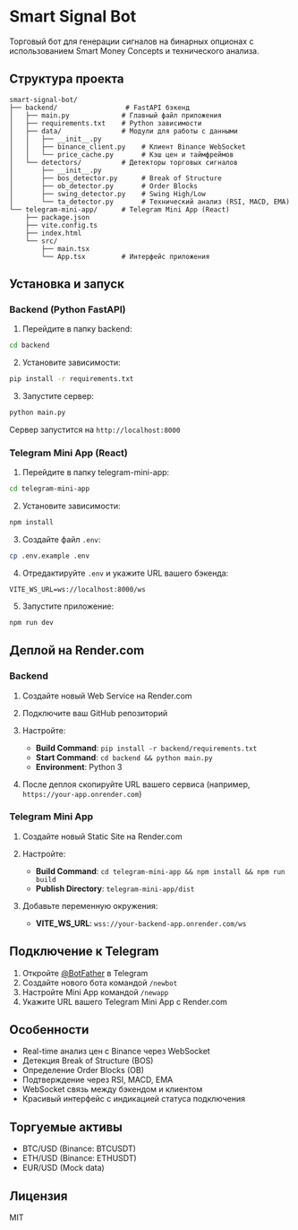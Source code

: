 # Smart Signal Bot

Торговый бот для генерации сигналов на бинарных опционах с использованием Smart Money Concepts и технического анализа.

## Структура проекта

```
smart-signal-bot/
├── backend/                 # FastAPI бэкенд
│   ├── main.py             # Главный файл приложения
│   ├── requirements.txt    # Python зависимости
│   ├── data/               # Модули для работы с данными
│   │   ├── __init__.py
│   │   ├── binance_client.py    # Клиент Binance WebSocket
│   │   └── price_cache.py       # Кэш цен и таймфреймов
│   └── detectors/          # Детекторы торговых сигналов
│       ├── __init__.py
│       ├── bos_detector.py      # Break of Structure
│       ├── ob_detector.py       # Order Blocks
│       ├── swing_detector.py    # Swing High/Low
│       └── ta_detector.py       # Технический анализ (RSI, MACD, EMA)
└── telegram-mini-app/      # Telegram Mini App (React)
    ├── package.json
    ├── vite.config.ts
    ├── index.html
    └── src/
        ├── main.tsx
        └── App.tsx         # Интерфейс приложения
```

## Установка и запуск

### Backend (Python FastAPI)

1. Перейдите в папку backend:
```bash
cd backend
```

2. Установите зависимости:
```bash
pip install -r requirements.txt
```

3. Запустите сервер:
```bash
python main.py
```

Сервер запустится на `http://localhost:8000`

### Telegram Mini App (React)

1. Перейдите в папку telegram-mini-app:
```bash
cd telegram-mini-app
```

2. Установите зависимости:
```bash
npm install
```

3. Создайте файл `.env`:
```bash
cp .env.example .env
```

4. Отредактируйте `.env` и укажите URL вашего бэкенда:
```
VITE_WS_URL=ws://localhost:8000/ws
```

5. Запустите приложение:
```bash
npm run dev
```

## Деплой на Render.com

### Backend

1. Создайте новый Web Service на Render.com
2. Подключите ваш GitHub репозиторий
3. Настройте:
   - **Build Command**: `pip install -r backend/requirements.txt`
   - **Start Command**: `cd backend && python main.py`
   - **Environment**: Python 3

4. После деплоя скопируйте URL вашего сервиса (например, `https://your-app.onrender.com`)

### Telegram Mini App

1. Создайте новый Static Site на Render.com
2. Настройте:
   - **Build Command**: `cd telegram-mini-app && npm install && npm run build`
   - **Publish Directory**: `telegram-mini-app/dist`

3. Добавьте переменную окружения:
   - **VITE_WS_URL**: `wss://your-backend-app.onrender.com/ws`

## Подключение к Telegram

1. Откройте [@BotFather](https://t.me/BotFather) в Telegram
2. Создайте нового бота командой `/newbot`
3. Настройте Mini App командой `/newapp`
4. Укажите URL вашего Telegram Mini App с Render.com

## Особенности

- Real-time анализ цен с Binance через WebSocket
- Детекция Break of Structure (BOS)
- Определение Order Blocks (OB)
- Подтверждение через RSI, MACD, EMA
- WebSocket связь между бэкендом и клиентом
- Красивый интерфейс с индикацией статуса подключения

## Торгуемые активы

- BTC/USD (Binance: BTCUSDT)
- ETH/USD (Binance: ETHUSDT)
- EUR/USD (Mock data)

## Лицензия

MIT
